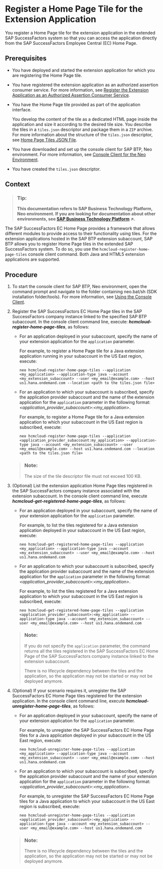 <!-- loio6648ccfa8a654454b3f43631817c69ef -->

# Register a Home Page Tile for the Extension Application

You register a Home Page tile for the extension application in the extended SAP SuccessFactors system so that you can access the application directly from the SAP SuccessFactors Employee Central \(EC\) Home Page.



## Prerequisites

-   You have deployed and started the extension application for which you are registering the Home Page tile.
-   You have registered the extension application as an authorized assertion consumer service. For more information, see [Register the Extension Application as an Authorized Assertion Consumer Service](https://help.sap.com/viewer/65de2977205c403bbc107264b8eccf4b/Cloud/en-US/47c4bfff70e94491a82353ddc66eb9a1.html).

-   You have the Home Page tile provided as part of the application interface.

    You develop the content of the tile as a dedicated HTML page inside the application and size it according to the desired tile size. You describe the tiles in a `tiles.json` descriptor and package them in a `ZIP` archive. For more information about the structure of the `tiles.json` descriptor, see [Home Page Tiles JSON File](home-page-tiles-json-file-872d124.md).

-   You have downloaded and set up the console client for SAP BTP, Neo environment. For more information, see [Console Client for the Neo Environment](../50-administration-and-ops-neo/console-client-for-the-neo-environment-7613230.md).

-   You have created the `tiles.json` descriptor.



## Context

> ### Tip:  
> **This documentation refers to SAP Business Technology Platform, Neo environment. If you are looking for documentation about other environments, see [SAP Business Technology Platform](https://help.sap.com/viewer/65de2977205c403bbc107264b8eccf4b/Cloud/en-US/6a2c1ab5a31b4ed9a2ce17a5329e1dd8.html "SAP Business Technology Platform (SAP BTP) is an integrated offering comprised of four technology portfolios: database and data management, application development and integration, analytics, and intelligent technologies. The platform offers users the ability to turn data into business value, compose end-to-end business processes, and build and extend SAP applications quickly.") :arrow_upper_right:.**

The SAP SuccessFactors EC Home Page provides a framework that allows different modules to provide access to their functionality using tiles. For the extension applications hosted in the SAP BTP extension subaccount, SAP BTP allows you to register Home Page tiles in the extended SAP SuccessFactors system. To do so, you use the `hcmcloud-register-home-page-tiles` console client command. Both Java and HTML5 extension applications are supported.



<a name="loio6648ccfa8a654454b3f43631817c69ef__steps_b5d_h2k_lt"/>

## Procedure

1.  To start the console client for SAP BTP, Neo environment, open the command prompt and navigate to the folder containing neo.bat/sh \(SDK installation folder/tools\). For more information, see [Using the Console Client](../50-administration-and-ops-neo/using-the-console-client-8900b22.md).

2.  Register the SAP SuccessFactors EC Home Page tiles in the SAP SuccessFactors company instance linked to the specified SAP BTP subaccount. In the console client command line, execute: ***hcmcloud-register-home-page-tiles***, as follows:

    -   For an application deployed in your subaccount, specify the name of your extension application for the `application` parameter.

        For example, to register a Home Page tile for a Java extension application running in your subaccount in the US East region, execute:

        ```
        neo hcmcloud-register-home-page-tiles --application <my_application> --application-type java --account <my_extension_subaccount> --user <my_email@example.com> --host us1.hana.ondemand.com --location <path to the tiles.json file>
        ```

    -   For an application to which your subaccount is subscribed, specify the application provider subaccount and the name of the extension application for the `application` parameter in the following format: *<application\_provider\_subaccount\>*:*<my\_application\>*.

        For example, to register a Home Page tile for a Java extension application to which your subaccount in the US East region is subscribed, execute:

        ```
        neo hcmcloud-register-home-page-tiles --application <application_provider_subaccount:my_application> --application-type java --account <my_extension_subaccount> --user <my_email@example.com> --host us1.hana.ondemand.com --location <path to the tiles.json file>
        ```


    > ### Note:  
    > The size of the tile descriptor file must not exceed 100 KB.

3.  \(Optional\) List the extension application Home Page tiles registered in the SAP SuccessFactors company instance associated with the extension subaccount. In the console client command line, execute ***hcmcloud-get-registered-home-page-tiles***, as follows:

    -   For an application deployed in your subaccount, specify the name of your extension application for the `application` parameter.

        For example, to list the tiles registered for a Java extension application deployed in your subaccount in the US East region, execute:

        ```
        neo hcmcloud-get-registered-home-page-tiles --application <my_application> --application-type java --account <my_extension_subaccount> --user <my_email@example.com> --host us1.hana.ondemand.com
        ```

    -   For an application to which your subaccount is subscribed, specify the application provider subaccount and the name of the extension application for the `application` parameter in the following format: *<application\_provider\_subaccount\>*:*<my\_application\>*.

        For example, to list the tiles registered for a Java extension application to which your subaccount in the US East region is subscribed, execute:

        ```
        neo hcmcloud-get-registered-home-page-tiles --application <application_provider_subaccount>:<my_application> --application-type java --account <my_extension_subaccount> --user <my_email@example.com> --host us1.hana.ondemand.com
        ```


    > ### Note:  
    > If you do not specify the `application` parameter, the command returns all the tiles registered in the SAP SuccessFactors EC Home Page of the SAP SuccessFactors company instance linked to the extension subaccount.
    > 
    > There is no lifecycle dependency between the tiles and the application, so the application may not be started or may not be deployed anymore.

4.  \(Optional\) If your scenario requires it, unregister the SAP SuccessFactors EC Home Page tiles registered for the extension application. In the console client command line, execute ***hcmcloud-unregister-home-page-tiles***, as follows:

    -   For an application deployed in your subaccount, specify the name of your extension application for the `application` parameter.

        For example, to unregister the SAP SuccessFactors EC Home Page tiles for a Java application deployed in your subaccount in the US East region, execute:

        ```
        neo hcmcloud-unregister-home-page-tiles --application <my_application> --application-type java --account <my_extension_subaccount> --user <my_email@example.com> --host us1.hana.ondemand.com
        ```

    -   For an application to which your subaccount is subscribed, specify the application provider subaccount and the name of your extension application for the `application` parameter in the following format: *<application\_provider\_subaccount\>*:*<my\_application\>*.

        For example, to unregister the SAP SuccessFactors EC Home Page tiles for a Java application to which your subaccount in the US East region is subscribed, execute:

        ```
        neo hcmcloud-unregister-home-page-tiles --application <application_provider_subaccount>:<my_application> --application-type java --account <my_extension_subaccount> --user <my_email@example.com> --host us1.hana.ondemand.com
        ```


    > ### Note:  
    > There is no lifecycle dependency between the tiles and the application, so the application may not be started or may not be deployed anymore.


